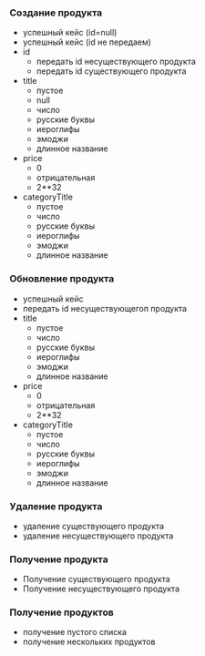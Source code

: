 ### Создание продукта
- успешный кейс (id=null)
- успешный кейс (id не передаем)
- id
    - передать id несуществующего продукта
    - передать id существующего продукта
- title
    - пустое
    - null
    - число
    - русские буквы
    - иероглифы
    - эмоджи
    - длинное название
- price
    - 0
    - отрицательная
    - 2**32
- categoryTitle
    - пустое
    - число
    - русские буквы
    - иероглифы
    - эмоджи
    - длинное название
    
### Обновление продукта
- успешный кейс
- передать id несуществующегоп продукта
- title
    - пустое
    - число
    - русские буквы
    - иероглифы
    - эмоджи
    - длинное название
- price
    - 0
    - отрицательная
    - 2**32
- categoryTitle
    - пустое
    - число
    - русские буквы
    - иероглифы
    - эмоджи
    - длинное название

    
### Удаление продукта
- удаление существующего продукта
- удаление несуществующего продукта
    
### Получение продукта
- Получение существующего продукта
- Получение несуществующего продукта

### Получение продуктов
- получение пустого списка
- получение нескольких продуктов
